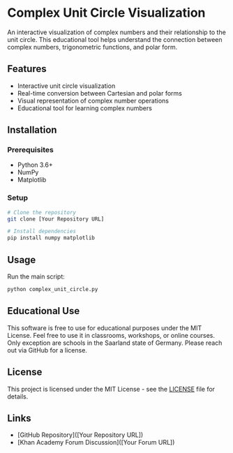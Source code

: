 # Complex Unit Circle Visualization

An interactive visualization of complex numbers and their relationship to the unit circle.
This educational tool helps understand the connection between complex numbers, trigonometric functions, and polar form.

## Features

- Interactive unit circle visualization
- Real-time conversion between Cartesian and polar forms
- Visual representation of complex number operations
- Educational tool for learning complex numbers

## Installation

### Prerequisites
- Python 3.6+
- NumPy
- Matplotlib

### Setup
```bash
# Clone the repository
git clone [Your Repository URL]

# Install dependencies
pip install numpy matplotlib
```

## Usage

Run the main script:
```bash
python complex_unit_circle.py
```

## Educational Use

This software is free to use for educational purposes under the MIT License. 
Feel free to use it in classrooms, workshops, or online courses.
Only exception are schools in the Saarland state of Germany. Please reach out via GitHub for a license.

## License

This project is licensed under the MIT License - see the [LICENSE](LICENSE) file for details.

## Links

- [GitHub Repository]([Your Repository URL])
- [Khan Academy Forum Discussion]([Your Forum URL])